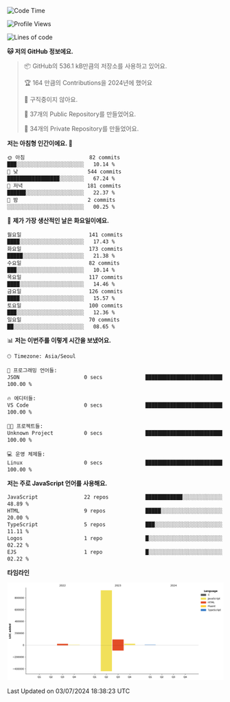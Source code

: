<!--START_SECTION:waka-->
![Code Time](http://img.shields.io/badge/Code%20Time-64%20hrs%2015%20mins-blue)

![Profile Views](http://img.shields.io/badge/Profile%20Views-0-blue)

![Lines of code](https://img.shields.io/badge/%EC%A0%80%EB%8A%94%20%EC%97%AC%ED%83%9C%EA%B9%8C%EC%A7%80%20-1.1%20million%20%EC%A4%84%EC%9D%98%20%EC%BD%94%EB%93%9C%EB%A5%BC%20%EC%9E%91%EC%84%B1%ED%96%88%EC%96%B4%EC%9A%94.-blue)

**🐱 저의 GitHub 정보에요.** 

> 📦 GitHub의 536.1 kB만큼의 저장소를 사용하고 있어요. 
 > 
> 🏆 164 만큼의 Contributions을 2024년에 했어요
 > 
> 🚫 구직중이지 않아요.
 > 
> 📜 37개의 Public Repository를 만들었어요. 
 > 
> 🔑 34개의 Private Repository를 만들었어요. 
 > 
**저는 아침형 인간이에요. 🐤** 

```text
🌞 아침                     82 commits          ███░░░░░░░░░░░░░░░░░░░░░░   10.14 % 
🌆 낮　                     544 commits         █████████████████░░░░░░░░   67.24 % 
🌃 저녁                     181 commits         ██████░░░░░░░░░░░░░░░░░░░   22.37 % 
🌙 밤　                     2 commits           ░░░░░░░░░░░░░░░░░░░░░░░░░   00.25 % 
```
📅 **제가 가장 생산적인 날은 화요일이에요.** 

```text
월요일                      141 commits         ████░░░░░░░░░░░░░░░░░░░░░   17.43 % 
화요일                      173 commits         █████░░░░░░░░░░░░░░░░░░░░   21.38 % 
수요일                      82 commits          ███░░░░░░░░░░░░░░░░░░░░░░   10.14 % 
목요일                      117 commits         ████░░░░░░░░░░░░░░░░░░░░░   14.46 % 
금요일                      126 commits         ████░░░░░░░░░░░░░░░░░░░░░   15.57 % 
토요일                      100 commits         ███░░░░░░░░░░░░░░░░░░░░░░   12.36 % 
일요일                      70 commits          ██░░░░░░░░░░░░░░░░░░░░░░░   08.65 % 
```


📊 **저는 이번주를 이렇게 시간을 보냈어요.** 

```text
🕑︎ Timezone: Asia/Seoul

💬 프로그래밍 언어들: 
JSON                     0 secs              █████████████████████████   100.00 % 

🔥 에디터들: 
VS Code                  0 secs              █████████████████████████   100.00 % 

🐱‍💻 프로젝트들: 
Unknown Project          0 secs              █████████████████████████   100.00 % 

💻 운영 체제들: 
Linux                    0 secs              █████████████████████████   100.00 % 
```

**저는 주로 JavaScript 언어를 사용해요.** 

```text
JavaScript               22 repos            ████████████░░░░░░░░░░░░░   48.89 % 
HTML                     9 repos             █████░░░░░░░░░░░░░░░░░░░░   20.00 % 
TypeScript               5 repos             ███░░░░░░░░░░░░░░░░░░░░░░   11.11 % 
Logos                    1 repo              █░░░░░░░░░░░░░░░░░░░░░░░░   02.22 % 
EJS                      1 repo              █░░░░░░░░░░░░░░░░░░░░░░░░   02.22 % 
```



**타임라인**

![Lines of Code chart](https://raw.githubusercontent.com/project-dy/project-dy/main/assets/bar_graph.png)


 Last Updated on 03/07/2024 18:38:23 UTC
<!--END_SECTION:waka-->
